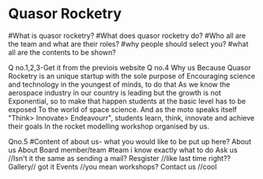 # Quasor Rocketry

#What is quasor rocketry?
#What does quasor rocketry do?
#Who all are the team and what are their roles?
#why people should select you?
#what all are the contents to be shown?

Q no.1,2,3-Get it from the previois website
Q no.4 
Why us Because
Quasor Rocketry is an unique startup with the sole purpose of
Encouraging science and technology in the youngest of minds, to do that 
As we know the aerospace industry in our country is leading but the growth is not
Exponential, so to make that happen students at the basic level has to be exposed 
To the world of space science.
And as the moto speaks itself "Think> Innovate> Endeavourr", students learn, think, innovate and achieve their goals
In the rocket modelling workshop organised by us.

Qno.5
#Content of about us- what you would like to be put up here?
About us
About Board member/team #team i know exactly what to do 
Ask us //Isn't it the same as sending a mail?
Resgister //like last time right??
Gallery// got it
Events //you mean workshops?
Contact us //cool


